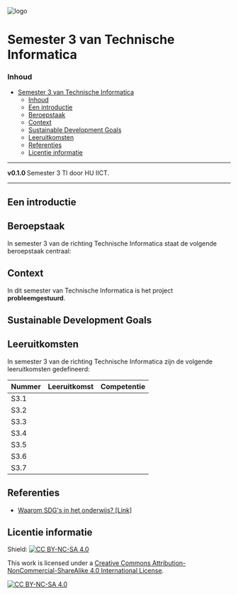 ![logo](https://www.hu.nl/-/media/hu/afbeeldingen/algemeen/hu-logo.ashx) [](logo-id)

# Semester 3 van Technische Informatica[](title-id)

### Inhoud[](toc-id)

- [Semester 3 van Technische Informatica](#semester-3-van-technische-informatica)
    - [Inhoud](#inhoud)
  - [Een introductie](#een-introductie)
  - [Beroepstaak](#beroepstaak)
  - [Context](#context)
  - [Sustainable Development Goals](#sustainable-development-goals)
  - [Leeruitkomsten](#leeruitkomsten)
  - [Referenties](#referenties)
  - [Licentie informatie](#licentie-informatie)

---

**v0.1.0 [](version-id)** Semester 3 TI door HU IICT[](author-id).

---

## Een introductie

## Beroepstaak

In semester 3 van de richting Technische Informatica staat de volgende beroepstaak centraal:


## Context

In dit semester van Technische Informatica is het project **probleemgestuurd**.

## Sustainable Development Goals

## Leeruitkomsten

In semester 3 van de richting Technische Informatica zijn de volgende leeruitkomsten gedefineerd:

| Nummer | Leeruitkomst | Competentie |
| --- | --- | --- |
| S3.1   |
| S3.2   | 
| S3.3   |
| S3.4   |
| S3.5   | 
| S3.6   | 
| S3.7   | 

## Referenties

* [Waarom SDG's in het onderwijs? \[Link\]](<https://husite.nl/duurzaam/duurzame-hu-onderwijs-onderzoek-sdgs-in-het-onderwijs/waarom-sdgs-in-het-onderwijs/>)

## Licentie informatie

Shield: [![CC BY-NC-SA 4.0][cc-by-nc-sa-shield]][cc-by-nc-sa]

This work is licensed under a
[Creative Commons Attribution-NonCommercial-ShareAlike 4.0 International License][cc-by-nc-sa].

[![CC BY-NC-SA 4.0][cc-by-nc-sa-image]][cc-by-nc-sa]

[cc-by-nc-sa]: http://creativecommons.org/licenses/by-nc-sa/4.0/
[cc-by-nc-sa-image]: https://licensebuttons.net/l/by-nc-sa/4.0/88x31.png
[cc-by-nc-sa-shield]: https://img.shields.io/badge/License-CC%20BY--NC--SA%204.0-lightgrey.svg